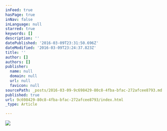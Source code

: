 ```yaml
---
inFeed: true
hasPage: true
inNav: false
inLanguage: null
starred: true
keywords: []
description: ''
datePublished: '2016-03-09T23:31:50.696Z'
dateModified: '2016-03-09T23:24:37.823Z'
title: ''
author: []
authors: []
publisher:
  name: null
  domain: null
  url: null
  favicon: null
sourcePath: _posts/2016-03-09-9c698429-80c8-4fba-bfac-272afcee8793.md
published: true
url: 9c698429-80c8-4fba-bfac-272afcee8793/index.html
_type: Article

---
```

![](https://the-grid-user-content.s3-us-west-2.amazonaws.com/399ecbfd-70bc-4e1e-a7d2-e74ff34ba501.jpg)